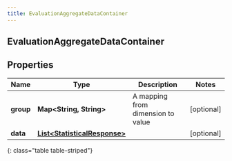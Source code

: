 ```yaml
---
title: EvaluationAggregateDataContainer
---
```

## EvaluationAggregateDataContainer


## Properties

| Name | Type | Description | Notes |
| ------------ | ------------- | ------------- | ------------- |
| **group** | <!----><!---->**Map&lt;String, String&gt;**<!----> | A mapping from dimension to value |  [optional] |
| **data** | <!----><!---->[**List&lt;StatisticalResponse&gt;**](StatisticalResponse.html)<!----> |  |  [optional] |
{: class="table table-striped"}



